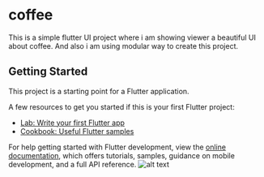 # coffee

This is a simple flutter UI project where i am showing viewer a beautiful UI about coffee. And also i am using modular way to create this project.

## Getting Started

This project is a starting point for a Flutter application.

A few resources to get you started if this is your first Flutter project:

- [Lab: Write your first Flutter app](https://docs.flutter.dev/get-started/codelab)
- [Cookbook: Useful Flutter samples](https://docs.flutter.dev/cookbook)

For help getting started with Flutter development, view the
[online documentation](https://docs.flutter.dev/), which offers tutorials,
samples, guidance on mobile development, and a full API reference.
![alt text](https://cdn.dribbble.com/users/2947819/screenshots/15475209/media/429371ad39efd45ffeddf587b2e8c6e3.png)
